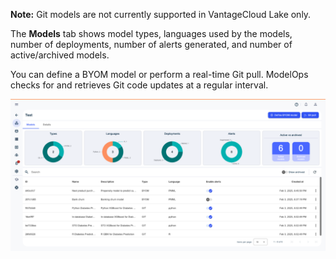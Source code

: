 **Note:** Git models are not currently supported in VantageCloud Lake only.

The **Models** tab shows model types, languages used by the models, number of deployments, number of alerts generated, and number of active/archived models.

You can define a BYOM model or perform a real-time Git pull. ModelOps checks for and retrieves Git code updates at a regular interval.

![ModelOps - Models tab](Images/fgt1739114155978.png)

